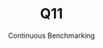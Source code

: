 ---
layout: default
title: Q11
subtitle: Continuous Benchmarking
selected: TPC-H
expanded: Benchmarking
benchmark: /individual_results/Q11.html
---